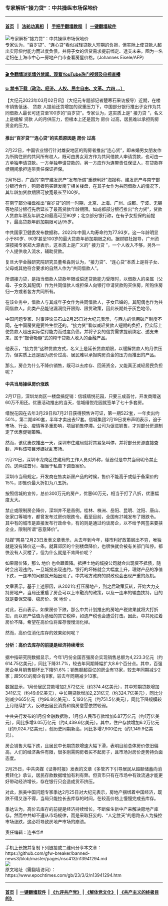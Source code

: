 ### 专家解析“接力贷”：中共操纵市场保地价
------------------------

#### [首页](https://github.com/gfw-breaker/banned-news3/blob/master/README.md) &nbsp;&nbsp;|&nbsp;&nbsp; [法轮功真相](https://github.com/begood0513/basic/blob/master/README.md)  &nbsp;&nbsp;|&nbsp;&nbsp; [手把手翻墙教程](https://github.com/gfw-breaker/guides/wiki)  &nbsp;&nbsp;|&nbsp;&nbsp; [一键翻墙软件](https://github.com/gfw-breaker/nogfw/blob/master/README.md)  



<div><img alt="专家解析“接力贷”：中共操纵市场保地价" class="attachment-djy_600_400 size-djy_600_400 wp-post-image" src="https://i.epochtimes.com/assets/uploads/2023/03/id13941296-000_ZI9R5_111-600x400.jpg"/>
<div class="caption">
 专家认为，“百岁贷”、“连心贷”看似减轻贷款人短期的负担，但实际上使贷款人超出实际偿付能力而过度负债，并将子女的信贷需求提前绑定、透支未来。图为一名老妇在上海市中心一房地产门市查看房屋价格。(Johannes Eisele/AFP)
</div></div><hr/>

#### [ 🎬  免翻墙浏览墙外禁闻、观看YouTube热门视频及电视直播](https://github.com/gfw-breaker/HelloWorld)

#### [ 💥  禁书下载（政治、经济、人权、民主自由、文革、六四 ...）](https://github.com/gfw-breaker/books/blob/master/README.md)

<div><p>
 【大纪元2023年03月02日讯】（大纪元专题部记者楚寒石采访报导）近期，在楼市销售低迷、
 <ok href="https://www.epochtimes.com/gb/tag/%E8%B4%B7%E6%AC%BE.html">
  贷款
 </ok>
 人提前还贷增加的双重压力下，中国部分银行推出子女作为共同借款人最长可还贷至100岁的“百岁贷”。专家认为，这实质上是“
 <ok href="https://www.epochtimes.com/gb/tag/%E6%8E%A5%E5%8A%9B%E8%B4%B7.html">
  接力贷
 </ok>
 ”，名义上是缓解
 <ok href="https://www.epochtimes.com/gb/tag/%E8%B4%B7%E6%AC%BE.html">
  贷款
 </ok>
 人的月供压力，但根本上还是因为
 <ok href="https://www.epochtimes.com/gb/tag/%E6%88%BF%E4%BB%B7.html">
  房价
 </ok>
 过高，居民难以承担购房资金的压力。
</p>
<h4>
 推出“百岁贷”“连心贷”的实质原因是
 <ok href="https://www.epochtimes.com/gb/tag/%E6%88%BF%E4%BB%B7.html">
  房价
 </ok>
 过高
</h4>
<p>
 2月22日，中国农业银行针对雄安地区的购房者推出“连心贷”，即未婚男女朋友作为所购住房的共同所有权人，既可由男女双方作为共同借款人申请贷款，也可由一方单独申请贷款。一方单独申请贷款的，另一方应作为连带责任保证人，在贷款存续期间承担连带责任保证担保。
</p>
<p>
 2月15日，广西的“南宁建发房产”发布所谓“重磅利好”海报称，建发房产与南宁部分银行合作，购房者购买建发南宁相关楼盘，在其子女作为共同借款人的情况下，其年龄加贷款期限可放宽最长至100岁。
</p>
<p>
 在南宁部分楼盘推出“百岁贷”的同一时期，北京、上海、广州、成都、宁波、无锡等地部分银行先后延长了最高贷款年龄期限。如成都部分银行推出“合力贷”，贷款人贷款年限及年龄之和最高可至90岁；北京部分银行称，在有子女担保的前提下，最高贷款年龄加期限可达95岁。
</p>
<p>
 中共国家卫健委发布数据称，2022年中国人均寿命约为77.93岁。这一年龄明显小于80岁、90岁甚至100岁的最大贷款年龄加期限之和。据财联社报导，广州资深按揭专家郑大源表示，这本质上是广义的“
 <ok href="https://www.epochtimes.com/gb/tag/%E6%8E%A5%E5%8A%9B%E8%B4%B7.html">
  接力贷
 </ok>
 ”，一个人收入不够，另外一个人提供收入流水，辅助贷款。
</p>
<p>
 复旦大学金融研究院研究员董希淼则认为，“接力贷”、“连心贷”本质上是将子女、父母或其他符合要求的自然人作为“共同借款人”。
</p>
<p>
 所谓接力贷，是指当借款人贷款年限或偿还贷款能力受限时，以借款人的亲属（父母、子女及其配偶）作为共同借款人或担保人向银行申请贷款购买住房，所购住房归一方或者各方共同所有。
</p>
<p>
 在该业务中，借款人与其成年子女作为共同借款人，子女已婚的，其配偶也作为共同借款人。此类产品能钻漏洞绕开限购、限贷政策，因此长期处于灰色地带。
</p>
<p>
 中国问题专家、时事评论员石山2月25日对大纪元表示，与西方的信用破产制度不同，在中国房贷是要终生偿还的。“接力贷”看似减轻贷款人短期的负担，但实际上使贷款人超出实际偿付能力而过度负债，并将子女的信贷需求提前绑定、透支未来，属于“敲骨吸髓”式的榨干贷款人收入的金融产品。
</p>
<p>
 他表示，“接力贷”这种贷款方式，名义上是延长贷款期限，以缓解贷款人的月供压力，但实质上还是因为房价过高、居民难以承担购房资金的压力而推出的产品。
</p>
<p>
 那么，房企为什么不降价销售，既可以去库存、回笼资金，又能真正减轻居民负担呢？
</p>
<h4>
 中共当局操纵房价涨跌
</h4>
<p>
 2月17日，深圳龙岗区一楼盘搞促销：信城缙悦花园，只要三成首付，开发商赠送60万不用还。优惠活动推出的当天，信城缙悦花园就签单了七十多套房。
</p>
<p>
 缙悦花园在去年3月29日和7月21日获得预售许可证，第一期522套，一年卖出约50%，第二期490套，半年才卖出去17套。信城集团2月19日发布声明表示，迫于市场、行业、疫情等多重影响，项目销售停滞。公司为促进销售，才对部分房源制定了优惠促销策略。
</p>
<p>
 然而，该优惠仅推出一天，深圳市住建局就将其紧急叫停，并将部分房源直接查封，声称该项目涉嫌扰乱市场。
</p>
<p>
 2月20日，深圳市龙岗区住建局的工作人员对外称，低首付是中共当局明令禁止的。送两成首付，相当于私自下调备案价。
</p>
<p>
 深圳市当局规定，开发商在售卖新房产品的时候，售价不能高于或低于备案价的15%，即售价最大折扣为八五折。
</p>
<p>
 按照信城的宣传，总价300万元的房产，优惠60万元，相当于打了八折，优惠幅度太大。
</p>
<p>
 禁止或限制房企降价，深圳并不是首例。桂林、株洲、岳阳、昆明、沈阳、唐山、张家口等城市，都曾发布过房价限跌令。截至目前，全国有21城发布了限跌令。其中有的城市是直接发布行政命令，有的则是通过约谈房企，以不给予网签来要挟企业，限制所谓“恶意降价”。
</p>
<p>
 陆媒“网易”2月23日发表文章表示，从去年到今年，楼市利好政策层出不穷，唯独就是没有降价这一条。就算郊区的个别楼盘降价，也很快就会被有关部门叫停。都快没有人买楼了，但为什么就是不肯降价呢？
</p>
<p>
 如果房价降，那么
 <ok href="https://www.epochtimes.com/gb/tag/%E5%9C%B0%E4%BB%B7.html">
  地价
 </ok>
 也会跟着降。抵押土地的城投公司就会出现资不抵债，随时会出现违约。一旦城投出现违约，银行的坏帐就会大幅度上升，理财产品的净值下跌，一连串的问题就开始出现了。中共地方政府的财政也会出现严重的危机。
</p>
<p>
 文章表示，基于上述原因，从2021年打压房地产，到之后政策反转，开始大力支持房地产，当局还重启了房企可以上市融资的政策，以及一连串的输血扶持，目的就是要保交楼、稳房价、保
 <ok href="https://www.epochtimes.com/gb/tag/%E5%9C%B0%E4%BB%B7.html">
  地价
 </ok>
 。
</p>
<p>
 对此，石山表示，如果房价下跌，那么中共计划推出的房地产税效果就将大打折扣，而以房产估值为基础的其它税种，如遗产税也会遭受打击。因此，中共死扛着房价不降，希望在高价位将库存慢慢消化掉。
</p>
<p>
 然而，高价位消化库存的效果如何呢？
</p>
<h4>
 分析：高价去库存的前提是经济持续增长
</h4>
<p>
 据中指研究院数据显示，今年1月份全国百强房企实现销售总额为4,223.3亿元（约614.75亿美元），同比下降31.7%，较去年同期降幅扩大8.6个百分点。其中，百强房企单月销售额环比下降51.6%；销售额超百亿的房企有13家，较去年同期减少2家；超50亿的房企有9家，较去年同期减少13家。
</p>
<p>
 数据显示，1月份居民贷款增加2,572亿元（约374.4亿美元），其中短期贷款增加341亿元（约49.6亿美元），中长期贷款增加2,231亿元（约324.7亿美元），同比分别减少665亿元（约96.8亿美元）、5,193亿元（约751.5亿美元），同比下降规模较上月继续扩大，反映出居民消费和购房意愿依然较弱。
</p>
<p>
 中共央行发布的1月份金融数据称，1月份人民币存款增加6.87万亿元（约1万亿美元），同比多增3.05万亿元（约4,439.6亿美元）。其中，住户存款增加6.2万亿元（约9,024.7亿美元），创历史同期新高，同比多增7,900亿元（约1,149.9亿美元）。
</p>
<p>
 房企销售大幅下跌，且居民中长期贷款增速大幅下滑，表明目前总体房价依旧偏高，人们的经济条件有限，很多刚需购房者买不起房子，且市场对房价走势持负面态度。
</p>
<p>
 2月25日，中共央媒《证券时报》发表的文章《多管齐下引导居民从超额储蓄向消费转化》承认，居民存款数据增加有利有弊。但货币只有在市场中有效流通才能更好带动经济增长，存在银行只会造成货币挤压。
</p>
<p>
 对此，旅美中国问题专家季达2月25日对大纪元表示，房地产捆绑着中国经济，既跌不得又涨不得，当局只能拉长去库存的时间，在较高价格上慢慢完成去库存。
</p>
<p>
 季达认为，高价去库存的前提是经济持续增长，不断催生新中产来解决房地产库存。然而中共却不遵从市场规律，而是采取狂妄的、“人定胜天”的思路去人为操控市场涨跌，这必将导致房地产市场的崩溃。
</p>
<p>
 责任编辑：连书华#
</p>
</div>
<hr/>
手机上长按并复制下列链接或二维码分享本文章：<br/>
https://github.com/gfw-breaker/banned-news3/blob/master/pages/nsc413/n13941294.md <br/>
<a href='https://github.com/gfw-breaker/banned-news3/blob/master/pages/nsc413/n13941294.md'><img src='https://github.com/gfw-breaker/banned-news3/blob/master/pages/nsc413/n13941294.md.png'/></a> <br/>
原文地址（需翻墙访问）：https://www.epochtimes.com/gb/23/3/2/n13941294.htm


------------------------
#### [首页](https://github.com/gfw-breaker/banned-news3/blob/master/README.md) &nbsp;|&nbsp; [一键翻墙软件](https://github.com/gfw-breaker/nogfw/blob/master/README.md) &nbsp;| [《九评共产党》](https://github.com/gfw-breaker/9ping.md/blob/master/README.md#九评之一评共产党是什么) | [《解体党文化》](https://github.com/gfw-breaker/jtdwh.md/blob/master/README.md) | [《共产主义的终极目的》](https://github.com/gfw-breaker/gczydzjmd.md/blob/master/README.md)


<img src='http://gfw-breaker.win/banned-news3/pages/nsc413/n13941294.md' width='0px' height='0px'/>